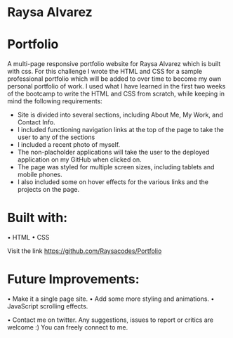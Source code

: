 # Raysa Alvarez
# Portfolio

A multi-page responsive portfolio website for Raysa Alvarez which is built with css.
For this challenge I wrote the HTML and CSS for a sample professional portfolio which will be added to over time to become my own personal portfolio of work. I used what I have learned in the first two weeks of the bootcamp to write the HTML and CSS from scratch, while keeping in mind the following requirements:


* Site is divided into several sections, including About Me, My Work, and Contact Info.
* I included functioning navigation links at the top of the page to take the user to any of the sections
* I included a recent photo of myself.
* The non-placholder applications will take the user to the deployed application on my GitHub when clicked on.
* The page was styled for multiple screen sizes, including tablets and mobile phones.
* I also included some on hover effects for the various links and the projects on the page.


# Built with:

•	HTML
•	CSS

 
Visit the link https://github.com/Raysacodes/Portfolio


# Future Improvements:

•	  Make it a single page site.
•	  Add some more styling and animations.
•	  JavaScript scrolling effects.




•	Contact me on twitter.
 Any suggestions, issues to report or critics are welcome :) You can freely connect to me.




